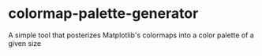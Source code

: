 # colormap-palette-generator
A simple tool that posterizes Matplotlib's colormaps into a color palette of a given size

